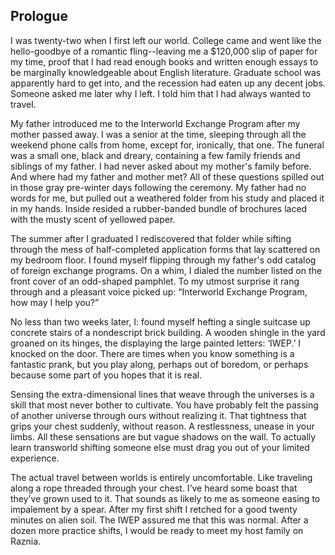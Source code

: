 ## Prologue

I was twenty-two when I first left our world. College came and went like the hello-goodbye of a romantic fling--leaving me a $120,000 slip of paper for my time, proof that I had read enough books and written enough essays to be marginally knowledgeable about English literature. Graduate school was apparently hard to get into, and the recession had eaten up any decent jobs. Someone asked me later why I left. I told him that I had always wanted to travel.

My father introduced me to the Interworld Exchange Program after my mother passed away. I was a senior at the time, sleeping through all the weekend phone calls from home, except for, ironically, that one. The funeral was a small one, black and dreary, containing a few family friends and siblings of my father. I had never asked about my mother's family before. And where had my father and mother met? All of these questions spilled out in those gray pre-winter days following the ceremony. My father had no words for me, but pulled out a weathered folder from his study and placed it in my hands. Inside resided a rubber-banded bundle of brochures laced with the musty scent of yellowed paper.

The summer after I graduated I rediscovered that folder while sifting through the mess of half-completed application forms that lay scattered on my bedroom floor. I found myself flipping through my father's odd catalog of foreign exchange programs. On a whim, I dialed the number listed on the front cover of an odd-shaped pamphlet. To my utmost surprise it rang through and a pleasant voice picked up: “Interworld Exchange Program, how may I help you?”

No less than two weeks later, I: found myself hefting a single suitcase up concrete stairs of a nondescript brick building. A wooden shingle in the yard groaned on its hinges, the displaying the large painted letters: ‘IWEP.’ I knocked on the door. There are times when you know something is a fantastic prank, but you play along, perhaps out of boredom, or perhaps because some part of you hopes that it is real.

Sensing the extra-dimensional lines that weave through the universes is a skill that most never bother to cultivate. You have probably felt the passing of another universe through ours without realizing it. That tightness that grips your chest suddenly, without reason. A restlessness, unease in your limbs. All these sensations are but vague shadows on the wall. To actually learn transworld shifting someone else must drag you out of your limited experience.

The actual travel between worlds is entirely uncomfortable. Like traveling along a rope threaded through your chest. I’ve heard some boast that they’ve grown used to it. That sounds as likely to me as someone easing to impalement by a spear. After my first shift I retched for a good twenty minutes on alien soil. The IWEP assured me that this was normal. After a dozen more practice shifts, I would be ready to meet my host family on Raznia.